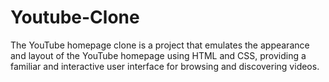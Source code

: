 # Youtube-Clone
The YouTube homepage clone is a project that emulates the appearance and layout of the YouTube homepage using HTML and CSS, providing a familiar and interactive user interface for browsing and discovering videos.
